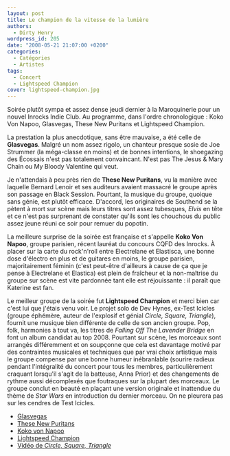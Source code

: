 ```yaml
---
layout: post
title: Le champion de la vitesse de la lumière
authors:
  - Dirty Henry
wordpress_id: 205
date: "2008-05-21 21:07:00 +0200"
categories:
  - Catégories
  - Artistes
tags:
  - Concert
  - Lightspeed Champion
cover: lightspeed-champion.jpg
---
```


Soirée plutôt sympa et assez dense jeudi dernier à la Maroquinerie pour un
nouvel Inrocks Indie Club. Au programme, dans l'ordre chronologique : Koko Von
Napoo, Glasvegas, These New Puritans et Lightspeed Champion.

La prestation la plus anecdotique, sans être mauvaise, a été celle de
**Glasvegas**. Malgré un nom assez rigolo, un chanteur presque sosie de Joe
Strummer (la méga-classe en moins) et de bonnes intentions, le shoegazing des
Écossais n'est pas totalement convaincant. N'est pas The Jesus & Mary Chain ou
My Bloody Valentine qui veut.

Je n'attendais à peu près rien de **These New Puritans**, vu la manière avec
laquelle Bernard Lenoir et ses auditeurs avaient massacré le groupe après son
passage en Black Session. Pourtant, la musique du groupe, quoique sans génie,
est plutôt efficace. D'accord, les originaires de Southend se la pètent à mort
sur scène mais leurs titres sont assez tubesques, _Elvis_ en tête et ce n'est
pas surprenant de constater qu'ils sont les chouchous du public assez jeune
réuni ce soir pour remuer du popotin.

La meilleure surprise de la soirée est française et s'appelle **Koko Von
Napoo**, groupe parisien, récent lauréat du concours CQFD des Inrocks. À placer
sur la carte du rock'n'roll entre Electrelane et Elastisca, une bonne dose
d'électro en plus et de guitares en moins, le groupe parisien, majoritairement
féminin (c'est peut-être d'ailleurs à cause de ça que je pense à Electrelane et
Elastica) est plein de fraîcheur et la non-maîtrise du groupe sur scène est vite
pardonnée tant elle est réjouissante : il paraît que Katerine est fan.

Le meilleur groupe de la soirée fut **Lightspeed Champion** et merci bien car
c'est lui que j'étais venu voir. Le projet solo de Dev Hynes, ex-Test Icicles
(groupe éphémère, auteur de l'explosif et génial _Circle, Square, Triangle_),
fournit une musique bien différente de celle de son ancien groupe. Pop, folk,
harmonies à tout va, les titres de _Falling Off The Lavender Bridge_ en font un
album candidat au top 2008. Pourtant sur scène, les morceaux sont arrangés
différemment et on soupçonne que cela est davantage motivé par des contraintes
musicales et techniques que par vrai choix artistique mais le groupe compense
par une bonne humeur inébranlable (sourire radieux pendant l'intégralité du
concert pour tous les membres, particulièrement craquant lorsqu'il s'agit de la
batteuse, Anna Prior) et des changements de rythme aussi décomplexés que
foutraques sur la plupart des morceaux. Le groupe conclut en beauté en plaçant
une version originale et inattendue du thème de _Star Wars_ en introduction du
dernier morceau. On ne pleurera pas sur les cendres de Test Icicles.

- [Glasvegas](http://www.myspace.com/glasvegas)
- [These New Puritans](http://www.myspace.com/thesenewpuritans)
- [Koko von Napoo](http://www.myspace.com/kokovonnapoo)
- [Lightspeed Champion](http://www.myspace.com/lightspeedchampion)
- [Vidéo de _Circle, Square, Triangle_](http://www.youtube.com/watch?v=qKnRg3uro-s)
